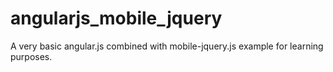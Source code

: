 angularjs_mobile_jquery
=======================

A very basic angular.js combined with mobile-jquery.js example for learning purposes.
